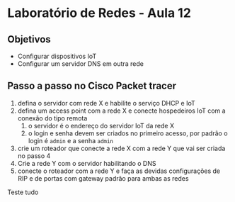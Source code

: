 # Laboratório de Redes - Aula 12

## Objetivos

- Configurar dispositivos IoT
- Configurar um servidor DNS em outra rede

## Passo a passo no Cisco Packet tracer

1. defina o servidor com rede X e habilite o serviço DHCP e IoT
2. defina um access point com a rede X e conecte hospedeiros IoT com a conexão do tipo remota
   1. o servidor é o endereço do servidor IoT da rede X
   2. o login e senha devem ser criados no primeiro acesso, por padrão o login é `admin` e a senha `admin`
3. crie um roteador que conecte a rede X com a rede Y que vai ser criada no passo 4
4. Crie a rede Y com o servidor habilitando o DNS
5. conecte o roteador com a rede Y e faça as devidas configurações de RIP e de portas com gateway padrão para ambas as redes

Teste tudo